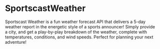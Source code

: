 # SportscastWeather
Sportscast Weather is a fun weather forecast API that delivers a 5-day weather report in the energetic style of a sports announcer! Simply provide a city, and get a play-by-play breakdown of the weather, complete with temperatures, conditions, and wind speeds. Perfect for planning your next adventure!
